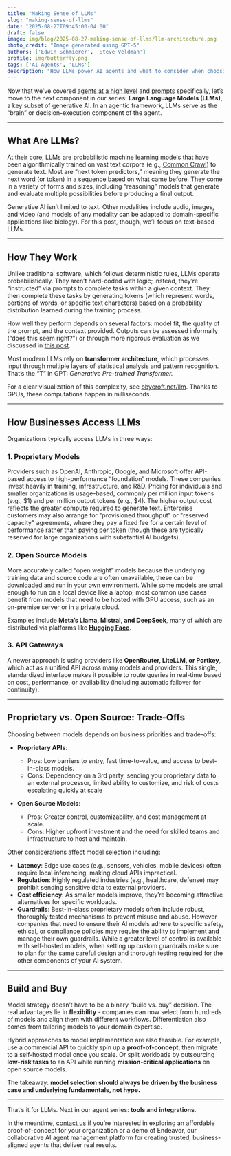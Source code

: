```yaml
---
title: "Making Sense of LLMs"
slug: "making-sense-of-llms"
date: "2025-08-27T09:45:00-04:00"
draft: false
image: img/blog/2025-08-27-making-sense-of-llms/llm-architecture.png
photo_credit: "Image generated using GPT-5"
authors: ['Edwin Schmierer', 'Steve Veldman']
profile: img/butterfly.png
tags: ['AI Agents', 'LLMs']
description: "How LLMs power AI agents and what to consider when choosing the right approach."
---
```


Now that we’ve covered [agents at a high level](https://rotational.io/blog/ai-agents-defined/) and [prompts](https://rotational.io/tags/prompt-engineering/) specifically, let’s move to the next component in our series: **Large Language Models (LLMs)**, a key subset of generative AI. In an agentic framework, LLMs serve as the “brain” or decision-execution component of the agent.  

---

## What Are LLMs?  
At their core, LLMs are probabilistic machine learning models that have been algorithmically trained on vast text corpora (e.g., [Common Crawl](https://commoncrawl.org/)) to generate text. Most are “next token predictors,” meaning they generate the next word (or token) in a sequence based on what came before. They come in a variety of forms and sizes, including “reasoning” models that generate and evaluate multiple possibilities before producing a final output.  

Generative AI isn’t limited to text. Other modalities include audio, images, and video (and models of any modality can be adapted to domain-specific applications like biology). For this post, though, we’ll focus on text-based LLMs.  

---

## How They Work  
Unlike traditional software, which follows deterministic rules, LLMs operate probabilistically. They aren’t hard-coded with logic; instead, they’re “instructed” via prompts to complete tasks within a given context. They then complete these tasks by generating tokens (which represent words, portions of words, or specific text characters) based on a probability distribution learned during the training process.  

How well they perform depends on several factors: model fit, the quality of the prompt, and the context provided. Outputs can be assessed informally (“does this seem right?”) or through more rigorous evaluation as we discussed in [this post](https://rotational.io/blog/pick-the-best-ai/).  

Most modern LLMs rely on **transformer architecture**, which processes input through multiple layers of statistical analysis and pattern recognition. That’s the “T” in GPT: *Generative Pre-trained Transformer.*  

For a clear visualization of this complexity, see [bbycroft.net/llm](https://bbycroft.net/llm). Thanks to GPUs, these computations happen in milliseconds.  

---

## How Businesses Access LLMs  
Organizations typically access LLMs in three ways:  

### 1. Proprietary Models  
Providers such as OpenAI, Anthropic, Google, and Microsoft offer API-based access to high-performance “foundation” models. These companies invest heavily in training, infrastructure, and R&D. Pricing for individuals and smaller organizations is usage-based, commonly per million input tokens (e.g., $1) and per million output tokens (e.g., $4). The higher output cost reflects the greater compute required to generate text. Enterprise customers may also arrange for "provisioned throughput" or "reserved capacity" agreements, where they pay a fixed fee for a certain level of performance rather than paying per token (though these are typically reserved for large organizations with substantial AI budgets).  

### 2. Open Source Models  
More accurately called “open weight” models because the underlying training data and source code are often unavailable, these can be downloaded and run in your own environment. While some models are small enough to run on a local device like a laptop, most common use cases benefit from models that need to be hosted with GPU access, such as an on-premise server or in a private cloud. 

Examples include **Meta’s Llama, Mistral, and DeepSeek**, many of which are distributed via platforms like [**Hugging Face**](https://huggingface.co/).

### 3. API Gateways  
A newer approach is using providers like **OpenRouter, LiteLLM, or Portkey**, which act as a unified API across many models and providers. This single, standardized interface makes it possible to route queries in real-time based on cost, performance, or availability (including automatic failover for continuity).  

---

## Proprietary vs. Open Source: Trade-Offs  
Choosing between models depends on business priorities and trade-offs:  

- **Proprietary APIs**: 
  - Pros: Low barriers to entry, fast time-to-value, and access to best-in-class models.  
  - Cons: Dependency on a 3rd party, sending you proprietary data to an external processor, limited ability to customize, and risk of costs escalating quickly at scale

- **Open Source Models**: 
  - Pros: Greater control, customizability, and cost management at scale.
  - Cons: Higher upfront investment and the need for skilled teams and infrastructure to host and maintain.  

Other considerations affect model selection including:  
- **Latency**: Edge use cases (e.g., sensors, vehicles, mobile devices) often require local inferencing, making cloud APIs impractical.  
- **Regulation**: Highly regulated industries (e.g., healthcare, defense) may prohibit sending sensitive data to external providers.  
- **Cost efficiency**: As smaller models improve, they’re becoming attractive alternatives for specific workloads.
- **Guardrails**: Best-in-class proprietary models often include robust, thoroughly tested mechanisms to prevent misuse and abuse. However companies that need to ensure their AI models adhere to specific safety, ethical, or compliance policies may require the ability to implement and manage their own guardrails. While a greater level of control is available with self-hosted models, when setting up custom guardrails make sure to plan for the same careful design and thorough testing required for the other components of your AI system.

---

## Build **and** Buy  
Model strategy doesn’t have to be a binary “build vs. buy” decision. The real advantages lie in **flexibility** - companies can now select from hundreds of models and align them with different workflows. Differentiation also comes from tailoring models to your domain expertise.  

Hybrid approaches to model implementation are also feasible. For example, use a commercial API to quickly spin up a **proof-of-concept**, then migrate to a self-hosted model once you scale. Or split workloads by outsourcing **low-risk tasks** to an API while running **mission-critical applications** on open source models.  

The takeaway: **model selection should always be driven by the business case and underlying fundamentals, not hype.**  

---

That’s it for LLMs. Next in our agent series: **tools and integrations**.  

In the meantime, [contact us](https://rotational.io/contact/) if you’re interested in exploring an affordable proof-of-concept for your organization or a demo of Endeavor, our collaborative AI agent management platform for creating trusted, business-aligned agents that deliver real results.
